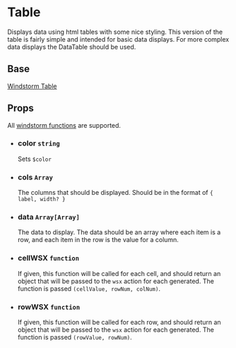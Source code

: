 # Table

Displays data using html tables with some nice styling. This version of the
table is fairly simple and intended for basic data displays. For more
complex data displays the DataTable should be used.

## Base
[Windstorm Table](https://axel669.github.io/lib.windstorm/#components-table)

## Props
All [windstorm functions](https://axel669.github.io/lib.windstorm/#css-shorthands)
are supported.

- ### color `string`
    Sets `$color`
- ### cols `Array`
    The columns that should be displayed. Should be in the format of
    `{ label, width? }`
- ### data `Array[Array]`
    The data to display. The data should be an array where each item is a
    row, and each item in the row is the value for a column.
- ### cellWSX `function`
    If given, this function will be called for each cell, and should return
    an object that will be passed to the `wsx` action for each <td>
    generated. The function is passed `(cellValue, rowNum, colNum)`.
- ### rowWSX `function`
    If given, this function will be called for each row, and should return
    an object that will be passed to the `wsx` action for each <tr>
    generated. The function is passed `(rowValue, rowNum)`.
